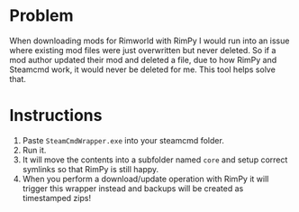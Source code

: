 # Problem
When downloading mods for Rimworld with RimPy I would run into an issue where existing mod files were just overwritten but never deleted.
So if a mod author updated their mod and deleted a file, due to how RimPy and Steamcmd work, it would never be deleted for me. This tool helps solve that.

# Instructions
1. Paste `SteamCmdWrapper.exe` into your steamcmd folder.
2. Run it.
3. It will move the contents into a subfolder named `core` and setup correct symlinks so that RimPy is still happy.
4. When you perform a download/update operation with RimPy it will trigger this wrapper instead and backups will be created as timestamped zips!
